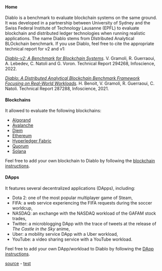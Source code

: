#### Home

Diablo is a benchmark to evaluate blockchain systems on the same ground.
It was developed in a partnership between University of Sydney and the Swiss Federal Institute of Technology Lausanne (EPFL)
to evaluate blockchain and distributed ledger technologies when running realistic applications.
The name Diablo stems from DIstributed Analytical BLOckchain benchmark.
If you use Diablo, feel free to cite the appropriate technical report for v2 and v1: 

*[Diablo-v2: A Benchmark for Blockchain Systems](https://infoscience.epfl.ch/record/294268?ln=en)*.
V. Gramoli, R. Guerraoui, A. Lebedev, C. Natoli and G. Voron.
Technical Report 294268, Infoscience, 2022.

*[Diablo: A Distributed Analytical Blockchain Benchmark Framework Focusing on Real-World Workloads](https://infoscience.epfl.ch/record/285731?ln=en)*.
H. Benoit, V. Gramoli, R. Guerraoui, C. Natoli.
Technical Report 287288, Infoscience, 2021.

#### Blockchains
It allowed to evaluate the following blockchains:
 * [Algorand](https://github.com/algorand)
 * [Avalanche](https://github.com/ava-labs/avalanchego)
 * [Diem](https://github.com/diem/diem)
 * [Ethereum](https://github.com/ethereum/go-ethereum)
 * [Hyperledger Fabric](https://github.com/hyperledger/fabric)
 * [Quorum](https://github.com/ConsenSys/quorum)
 * [Solana](https://github.com/solana-labs/solana)

Feel free to add your own blockchain to Diablo by following the [blockchain instructions](blockchain-howto).


#### DApps
It features several decentralized applications (DApps), including:
 * Dota 2: one of the most popular multiplayer game of Steam, 
 * FIFA: a web service experiencing the FIFA requests during the soccer worldcup, 
 * NASDAQ: an exchange with the NASDAQ workload of the GAFAM stock trades,
 * Twitter: a microblogging DApp with the trace of tweets at the release of *The Castle in the Sky* anime,
 * Uber: a mobility service DApp with a Uber workload, 
 * YouTube: a video sharing service with a YouTube workload.

Feel free to add your own DApp/workload to Diablo by following the [DApp instructions](dapp-howto).

[source](https://github.com/NatoliChris/diablo-benchmark/) - [test](http://194.182.162.199/benchmark)
